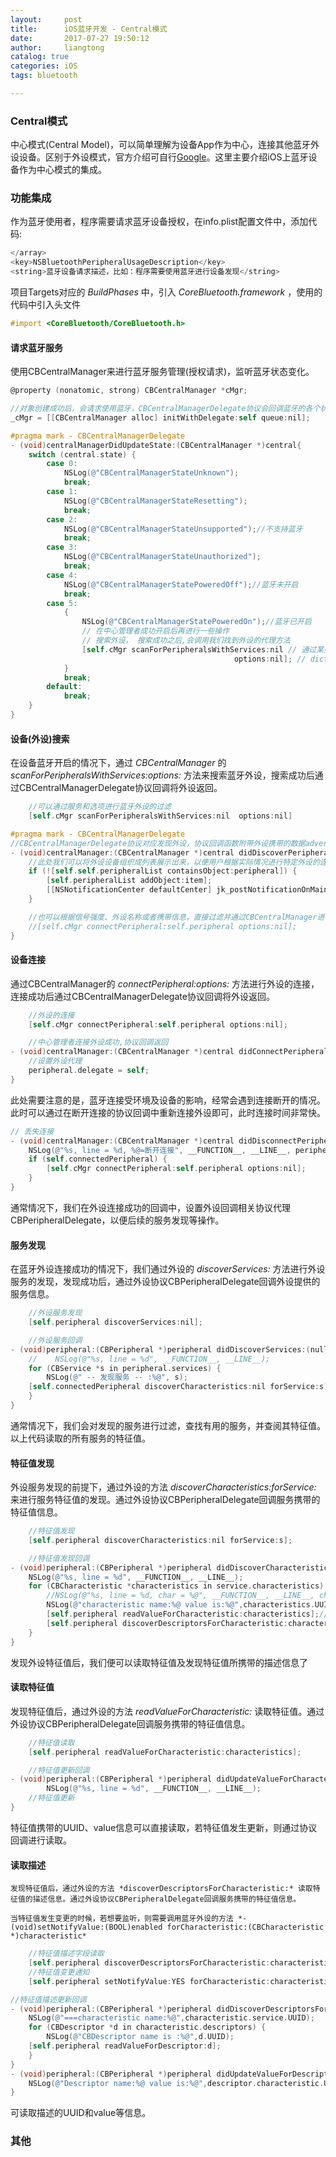 ```yaml
---
layout:     post
title:      iOS蓝牙开发 - Central模式
date:       2017-07-27 19:50:12
author:     liangtong
catalog: true
categories: iOS
tags: bluetooth

---
```







### Central模式   
中心模式(Central Model)，可以简单理解为设备App作为中心，连接其他蓝牙外设设备。区别于外设模式，官方介绍可自行[Google](https://www.google.com/hk)。这里主要介绍iOS上蓝牙设备作为中心模式的集成。

### 功能集成   
  作为蓝牙使用者，程序需要请求蓝牙设备授权，在info.plist配置文件中，添加代码:    
``` Objective-C 
</array>
<key>NSBluetoothPeripheralUsageDescription</key>
<string>蓝牙设备请求描述，比如：程序需要使用蓝牙进行设备发现</string>
```
  项目Targets对应的 *BuildPhases* 中，引入 *CoreBluetooth.framework* ，使用的代码中引入头文件
``` Objective-C 
#import <CoreBluetooth/CoreBluetooth.h>
```

<!-- more -->

#### 请求蓝牙服务
  使用CBCentralManager来进行蓝牙服务管理(授权请求)，监听蓝牙状态变化。    
```ObjectiveC
@property (nonatomic, strong) CBCentralManager *cMgr;

//对象创建成功后，会请求使用蓝牙，CBCentralManagerDelegate协议会回调蓝牙的各个状态
_cMgr = [[CBCentralManager alloc] initWithDelegate:self queue:nil];

#pragma mark - CBCentralManagerDelegate
- (void)centralManagerDidUpdateState:(CBCentralManager *)central{
    switch (central.state) {
        case 0:
            NSLog(@"CBCentralManagerStateUnknown");
            break;
        case 1:
            NSLog(@"CBCentralManagerStateResetting");
            break;
        case 2:
            NSLog(@"CBCentralManagerStateUnsupported");//不支持蓝牙
            break;
        case 3:
            NSLog(@"CBCentralManagerStateUnauthorized");
            break;
        case 4:
            NSLog(@"CBCentralManagerStatePoweredOff");//蓝牙未开启
            break;
        case 5:
            {
                NSLog(@"CBCentralManagerStatePoweredOn");//蓝牙已开启
                // 在中心管理者成功开启后再进行一些操作
                // 搜索外设， 搜索成功之后,会调用我们找到外设的代理方法
                [self.cMgr scanForPeripheralsWithServices:nil // 通过某些服务筛选外设
                                                  options:nil]; // dict,条件
            }
            break;
        default:
            break;
    }
}
```

#### 设备(外设)搜索      
  在设备蓝牙开启的情况下，通过 *CBCentralManager* 的 *scanForPeripheralsWithServices:options:* 方法来搜索蓝牙外设，搜索成功后通过CBCentralManagerDelegate协议回调将外设返回。    
```Objective-C
    //可以通过服务和选项进行蓝牙外设的过滤
    [self.cMgr scanForPeripheralsWithServices:nil  options:nil]

#pragma mark - CBCentralManagerDelegate
//CBCentralManagerDelegate协议对应发现外设，协议回调函数附带外设携带的数据advertisementData和外设的信号强度RSSI
- (void)centralManager:(CBCentralManager *)central didDiscoverPeripheral:(CBPeripheral *)peripheral advertisementData:(NSDictionary<NSString *, id> *)advertisementData RSSI:(NSNumber *)RSSI{
    //此处我们可以将外设设备组织成列表展示出来，以便用户根据实际情况进行特定外设的连接。
    if (![self.self.peripheralList containsObject:peripheral]) {
        [self.peripheralList addObject:item];
        [[NSNotificationCenter defaultCenter] jk_postNotificationOnMainThreadName:BluetoothPeripheralUpdateKey object:nil userInfo:nil];
    }

    //也可以根据信号强度、外设名称或者携带信息，直接过滤并通过CBCentralManager进行连接
    //[self.cMgr connectPeripheral:self.peripheral options:nil];
}
```

#### 设备连接   
  通过CBCentralManager的 *connectPeripheral:options:* 方法进行外设的连接，连接成功后通过CBCentralManagerDelegate协议回调将外设返回。    
```Objective-C
    //外设的连接
    [self.cMgr connectPeripheral:self.peripheral options:nil];

    //中心管理者连接外设成功,协议回调返回
- (void)centralManager:(CBCentralManager *)central didConnectPeripheral:(CBPeripheral *)peripheral{
    //设置外设代理
    peripheral.delegate = self;
}
```   
 此处需要注意的是，蓝牙连接受环境及设备的影响，经常会遇到连接断开的情况。此时可以通过在断开连接的协议回调中重新连接外设即可，此时连接时间非常快。   
```Objective-C
// 丢失连接
- (void)centralManager:(CBCentralManager *)central didDisconnectPeripheral:(CBPeripheral *)peripheral error:(NSError *)error{
    NSLog(@"%s, line = %d, %@=断开连接", __FUNCTION__, __LINE__, peripheral.name);
    if (self.connectedPeripheral) {
        [self.cMgr connectPeripheral:self.peripheral options:nil];
    }
}
```

  通常情况下，我们在外设连接成功的回调中，设置外设回调相关协议代理CBPeripheralDelegate，以便后续的服务发现等操作。

#### 服务发现   
  在蓝牙外设连接成功的情况下，我们通过外设的 *discoverServices:* 方法进行外设服务的发现，发现成功后，通过外设协议CBPeripheralDelegate回调外设提供的服务信息。   
```Objective-C
    //外设服务发现
    [self.peripheral discoverServices:nil];

    //外设服务回调
- (void)peripheral:(CBPeripheral *)peripheral didDiscoverServices:(nullable NSError *)error{
    //    NSLog(@"%s, line = %d", __FUNCTION__, __LINE__);
    for (CBService *s in peripheral.services) {
        NSLog(@" -- 发现服务 -- :%@", s);
    [self.connectedPeripheral discoverCharacteristics:nil forService:s];
    }
}
```   
  通常情况下，我们会对发现的服务进行过滤，查找有用的服务，并查阅其特征值。以上代码读取的所有服务的特征值。

#### 特征值发现    
   外设服务发现的前提下，通过外设的方法 *discoverCharacteristics:forService:* 来进行服务特征值的发现。通过外设协议CBPeripheralDelegate回调服务携带的特征值信息。     
```Objective-C
    //特征值发现
    [self.peripheral discoverCharacteristics:nil forService:s];

    //特征值发现回调
- (void)peripheral:(CBPeripheral *)peripheral didDiscoverCharacteristicsForService:(CBService *)service error:(nullable NSError *)error{
    NSLog(@"%s, line = %d", __FUNCTION__, __LINE__);
    for (CBCharacteristic *characteristics in service.characteristics) {
        //NSLog(@"%s, line = %d, char = %@", __FUNCTION__, __LINE__, cha);
        NSLog(@"characteristic name:%@ value is:%@",characteristics.UUID,characteristics.value);
        [self.peripheral readValueForCharacteristic:characteristics];//读取特征值
        [self.peripheral discoverDescriptorsForCharacteristic:characteristics];//发现特征值所携带的描述信息
    }
}
```    
  发现外设特征值后，我们便可以读取特征值及发现特征值所携带的描述信息了

#### 读取特征值
 发现特征值后，通过外设的方法 *readValueForCharacteristic:* 读取特征值。通过外设协议CBPeripheralDelegate回调服务携带的特征值信息。     
```Objective-C
    //特征值读取
    [self.peripheral readValueForCharacteristic:characteristics];

    //特征值更新回调
- (void)peripheral:(CBPeripheral *)peripheral didUpdateValueForCharacteristic:(CBCharacteristic *)characteristic error:(NSError *)error{
        NSLog(@"%s, line = %d", __FUNCTION__, __LINE__);
    //特征值更新
}
```    
  特征值携带的UUID、value信息可以直接读取，若特征值发生更新，则通过协议回调进行读取。
#### 读取描述
    发现特征值后，通过外设的方法 *discoverDescriptorsForCharacteristic:* 读取特征值的描述信息。通过外设协议CBPeripheralDelegate回调服务携带的特征值信息。 

    当特征值发生变更的时候，若想要监听，则需要调用蓝牙外设的方法 *- (void)setNotifyValue:(BOOL)enabled forCharacteristic:(CBCharacteristic *)characteristic*
```Objective-C
    //特征值描述字段读取
    [self.peripheral discoverDescriptorsForCharacteristic:characteristics];
    //特征值变更通知
    [self.peripheral setNotifyValue:YES forCharacteristic:characteristics];//接受通知

//特征值描述更新回调
- (void)peripheral:(CBPeripheral *)peripheral didDiscoverDescriptorsForCharacteristic:(CBCharacteristic *)characteristic error:(nullable NSError *)error{
    NSLog(@"===characteristic name:%@",characteristic.service.UUID);
    for (CBDescriptor *d in characteristic.descriptors) {
        NSLog(@"CBDescriptor name is :%@",d.UUID);
    [self.peripheral readValueForDescriptor:d];
    }
}
- (void)peripheral:(CBPeripheral *)peripheral didUpdateValueForDescriptor:(CBDescriptor *)descriptor error:(nullable NSError *)error{
    NSLog(@"Descriptor name:%@ value is:%@",descriptor.characteristic.UUID, descriptor.value);
}

```    
  可读取描述的UUID和value等信息。   
 
### 其他   
​	
